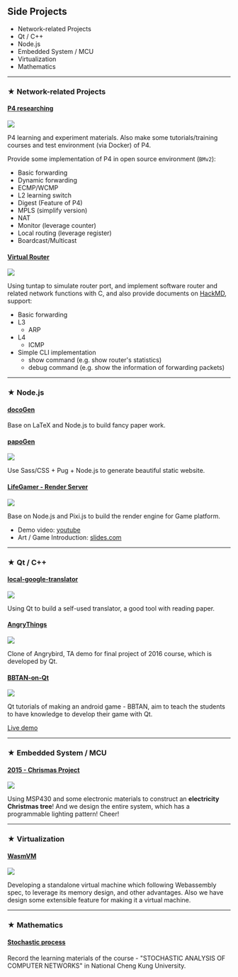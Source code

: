 ## Side Projects

* Network-related Projects
* Qt / C++
* Node.js
* Embedded System / MCU
* Virtualization
* Mathematics

---

### ★ Network-related Projects

#### [P4 researching](https://github.com/kevinbird61/p4-researching) 

![](res/program_architecture.png)

P4 learning and experiment materials. Also make some tutorials/training courses and test
environment (via Docker) of P4.

Provide some implementation of P4 in open source environment (`BMv2`):
* Basic forwarding
* Dynamic forwarding 
* ECMP/WCMP
* L2 learning switch
* Digest (Feature of P4)
* MPLS (simplify version)
* NAT
* Monitor (leverage counter)
* Local routing (leverage register)
* Boardcast/Multicast

#### [Virtual Router](https://github.com/kevinbird61/virtual-router)

![](res/virtual-router-topo.png)

Using tuntap to simulate router port, and implement software router and related network functions with C, and also provide documents on [HackMD](https://hackmd.io/@scyu/HyGwpzGL8), support: 
* Basic forwarding
* L3
    * ARP
* L4
    * ICMP
* Simple CLI implementation
    * show command (e.g. show router's statistics)
    * debug command (e.g. show the information of forwarding packets)

---

### ★ Node.js 

#### [docoGen](https://github.com/toolbuddy/docoGen) 

Base on LaTeX and Node.js to build fancy paper work.

#### [papoGen](https://github.com/toolbuddy/papoGen)

![](src/image/work/papogen.png)

Use Sass/CSS + Pug + Node.js to generate beautiful static website.

#### [LifeGamer - Render Server](https://github.com/pd2-ncku/LifeGamer-Render)

![](src/image/work/pd2royale.png)

Base on Node.js and Pixi.js to build the render engine for Game platform.

* Demo video: [youtube](https://www.youtube.com/watch?v=e-x1l53ZEKk)
* Art / Game Introduction: [slides.com](http://slides.com/kevinbird61/pd2-royale) 

---

### ★ Qt / C++

#### [local-google-translator](https://github.com/kevinbird61/local-google-translator)

![](https://i.imgur.com/kLPOEEJ.gif)

Using Qt to build a self-used translator, a good tool with reading paper.

#### [AngryThings](https://github.com/ncku-pd2/AngryThings)

![](src/image/work/angry.png)

Clone of Angrybird, TA demo for final project of 2016 course, which is developed by Qt.

#### [BBTAN-on-Qt](https://github.com/kevinbird61/BBTAN-on-Qt)

![](res/BBTAN.png)

Qt tutorials of making an android game - BBTAN, aim to teach the students to have knowledge to develop their game with Qt. 

[Live demo](https://www.youtube.com/watch?v=5zrB5aS5AWo)

---

### ★ Embedded System / MCU

#### [2015 - Chrismas Project](https://github.com/kevinbird61/2015-Fall-MSP4305529)

![](src/image/profile/christmas.jpg)

Using MSP430 and some electronic materials to construct an **electricity Christmas tree**! And we design the entire system, which has a programmable lighting pattern! Cheer!

---

### ★ Virtualization

#### [WasmVM](https://github.com/WasmVM/WasmVM)

![](res/wasmvm.png)

Developing a standalone virtual machine which following Webassembly spec, to leverage its memory design,
and other advantages. Also we have design some extensible feature for making it a virtual machine.

---

### ★ Mathematics

#### [Stochastic process](https://github.com/kevinbird61/stochastic-calculus-and-probability-model)

Record the learning materials of the course - "STOCHASTIC ANALYSIS OF COMPUTER NETWORKS" in National Cheng Kung University.